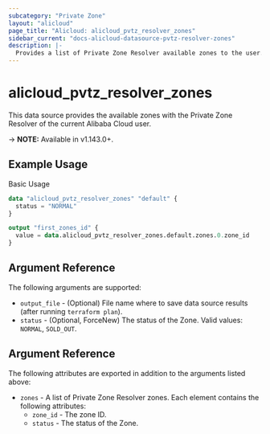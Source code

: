 ```yaml
---
subcategory: "Private Zone"
layout: "alicloud"
page_title: "Alicloud: alicloud_pvtz_resolver_zones"
sidebar_current: "docs-alicloud-datasource-pvtz-resolver-zones"
description: |-
  Provides a list of Private Zone Resolver available zones to the user.
---
```


# alicloud\_pvtz\_resolver\_zones

This data source provides the available zones with the Private Zone Resolver of the current Alibaba Cloud user.

-> **NOTE:** Available in v1.143.0+.

## Example Usage

Basic Usage

```terraform
data "alicloud_pvtz_resolver_zones" "default" {
  status = "NORMAL"
}

output "first_zones_id" {
  value = data.alicloud_pvtz_resolver_zones.default.zones.0.zone_id
}
```

## Argument Reference

The following arguments are supported:

* `output_file` - (Optional) File name where to save data source results (after running `terraform plan`).
* `status` - (Optional, ForceNew) The status of the Zone. Valid values: `NORMAL`, `SOLD_OUT`.


## Argument Reference

The following attributes are exported in addition to the arguments listed above:

* `zones` - A list of Private Zone Resolver zones. Each element contains the following attributes:
	* `zone_id` - The zone ID.
	* `status` - The status of the Zone.
